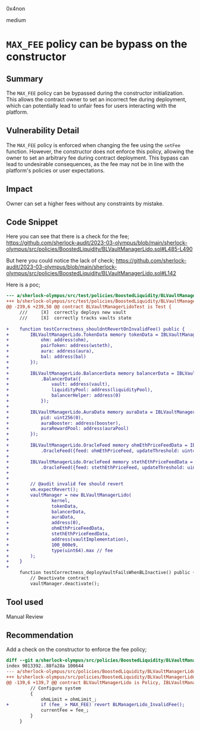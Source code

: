 0x4non

medium

# `MAX_FEE` policy can be bypass on the constructor

## Summary

The `MAX_FEE` policy can be bypassed during the constructor initialization. This allows the contract owner to set an incorrect fee during deployment, which can potentially lead to unfair fees for users interacting with the platform.

## Vulnerability Detail

The `MAX_FEE` policy is enforced when changing the fee using the `setFee` function. However, the constructor does not enforce this policy, allowing the owner to set an arbitrary fee during contract deployment. This bypass can lead to undesirable consequences, as the fee may not be in line with the platform's policies or user expectations.

## Impact

Owner can set a higher fees without any constraints by mistake.

## Code Snippet
Here you can see that there is a check for the fee;
https://github.com/sherlock-audit/2023-03-olympus/blob/main/sherlock-olympus/src/policies/BoostedLiquidity/BLVaultManagerLido.sol#L485-L490

But here you could notice the lack of check;
https://github.com/sherlock-audit/2023-03-olympus/blob/main/sherlock-olympus/src/policies/BoostedLiquidity/BLVaultManagerLido.sol#L142

Here is a poc;
```diff
--- a/sherlock-olympus/src/test/policies/BoostedLiquidity/BLVaultManagerLidoMocks.t.sol
+++ b/sherlock-olympus/src/test/policies/BoostedLiquidity/BLVaultManagerLidoMocks.t.sol
@@ -239,6 +239,50 @@ contract BLVaultManagerLidoTest is Test {
     ///     [X]  correctly deploys new vault
     ///     [X]  correctly tracks vaults state
 
+    function testCorrectness_shouldntRevertOnInvalidFee() public {
+        IBLVaultManagerLido.TokenData memory tokenData = IBLVaultManagerLido.TokenData({
+            ohm: address(ohm),
+            pairToken: address(wsteth),
+            aura: address(aura),
+            bal: address(bal)
+        });
+
+        IBLVaultManagerLido.BalancerData memory balancerData = IBLVaultManagerLido
+            .BalancerData({
+                vault: address(vault),
+                liquidityPool: address(liquidityPool),
+                balancerHelper: address(0)
+            });
+
+        IBLVaultManagerLido.AuraData memory auraData = IBLVaultManagerLido.AuraData({
+            pid: uint256(0),
+            auraBooster: address(booster),
+            auraRewardPool: address(auraPool)
+        });
+
+        IBLVaultManagerLido.OracleFeed memory ohmEthPriceFeedData = IBLVaultManagerLido
+            .OracleFeed({feed: ohmEthPriceFeed, updateThreshold: uint48(1 days)});
+
+        IBLVaultManagerLido.OracleFeed memory stethEthPriceFeedData = IBLVaultManagerLido
+            .OracleFeed({feed: stethEthPriceFeed, updateThreshold: uint48(1 days)});
+
+
+        // @audit invalid fee should revert
+        vm.expectRevert();
+        vaultManager = new BLVaultManagerLido(
+                kernel,
+                tokenData,
+                balancerData,
+                auraData,
+                address(0),
+                ohmEthPriceFeedData,
+                stethEthPriceFeedData,
+                address(vaultImplementation),
+                100_000e9,
+                type(uint64).max // fee
+        );     
+    }
+
     function testCorrectness_deployVaultFailsWhenBLInactive() public {
         // Deactivate contract
         vaultManager.deactivate();
```

## Tool used

Manual Review

## Recommendation

Add a check on the constructor to enforce the fee policy;

```diff
diff --git a/sherlock-olympus/src/policies/BoostedLiquidity/BLVaultManagerLido.sol b/sherlock-olympus/src/policies/BoostedLiquidity/BLVaultManagerLido.sol
index 9013392..88fa28a 100644
--- a/sherlock-olympus/src/policies/BoostedLiquidity/BLVaultManagerLido.sol
+++ b/sherlock-olympus/src/policies/BoostedLiquidity/BLVaultManagerLido.sol
@@ -139,6 +139,7 @@ contract BLVaultManagerLido is Policy, IBLVaultManagerLido, RolesConsumer {
         // Configure system
         {
             ohmLimit = ohmLimit_;
+            if (fee_ > MAX_FEE) revert BLManagerLido_InvalidFee();
             currentFee = fee_;
         }
     }
```